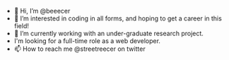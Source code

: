 - 👋 Hi, I’m @beeecer
- 👀 I’m interested in coding in all forms, and hoping to get a career in this field!
- 🌱 I’m currently working with an under-graduate research project.
- I'm looking for a full-time role as a web developer.
- 📫 How to reach me @streetreecer on twitter 


